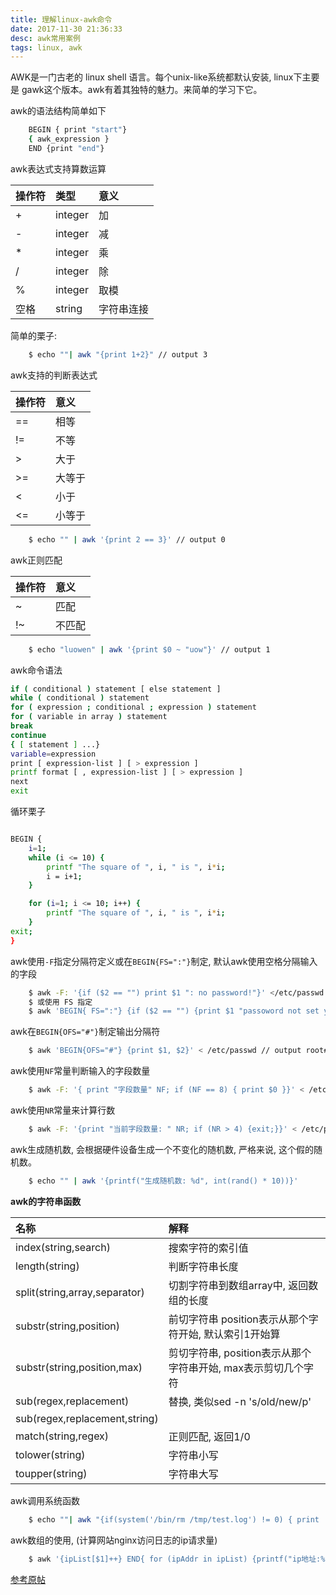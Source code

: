 ```yaml
---
title: 理解linux-awk命令
date: 2017-11-30 21:36:33
desc: awk常用案例
tags: linux, awk
---
```


AWK是一门古老的 linux shell 语言。每个unix-like系统都默认安装, linux下主要是 gawk这个版本。awk有着其独特的魅力。来简单的学习下它。

<!--more-->

awk的语法结构简单如下

```bash
    BEGIN { print "start"}
    { awk_expression }
    END {print "end"}
```

awk表达式支持算数运算

|操作符|类型|意义|
|:--|:---|:--|
|+|integer|加|
|-|integer|减|
|*|integer|乘|
|/|integer|除|
|%|integer|取模|
|空格|string|字符串连接|

简单的栗子:

```bash
    $ echo ""| awk "{print 1+2}" // output 3
```

awk支持的判断表达式

|操作符|意义|
|:--|:--|
|==| 相等 |
|!=| 不等 |
|>|大于|
|>=| 大等于 |
|<|小于|
|<=|小等于|

```bash
    $ echo "" | awk '{print 2 == 3}' // output 0
```

awk正则匹配

|操作符|意义|
|:--|:--|
|~| 匹配 |
|!~| 不匹配 |


```bash
    $ echo "luowen" | awk '{print $0 ~ "uow"}' // output 1
```

awk命令语法

```bash
if ( conditional ) statement [ else statement ]
while ( conditional ) statement
for ( expression ; conditional ; expression ) statement
for ( variable in array ) statement
break
continue
{ [ statement ] ...}
variable=expression
print [ expression-list ] [ > expression ]
printf format [ , expression-list ] [ > expression ]
next 
exit
```

循环栗子

```bash

BEGIN {
    i=1;
    while (i <= 10) {
        printf "The square of ", i, " is ", i*i;
        i = i+1;
    }

    for (i=1; i <= 10; i++) {
        printf "The square of ", i, " is ", i*i;
    }
exit;
}
```

awk使用`-F`指定分隔符定义或在`BEGIN{FS=":"}`制定, 默认awk使用空格分隔输入的字段

```bash
    $ awk -F: '{if ($2 == "") print $1 ": no password!"}' </etc/passwd
    $ 或使用 FS 指定
    $ awk 'BEGIN{ FS=":"} {if ($2 == "") {print $1 "passoword not set yet!"}}'
```

awk在`BEGIN{OFS="#"}`制定输出分隔符

```bash
    $ awk 'BEGIN{OFS="#"} {print $1, $2}' < /etc/passwd // output root#x ..
```

awk使用`NF`常量判断输入的字段数量

```bash
    $ awk -F: '{ print "字段数量" NF; if (NF == 8) { print $0 }}' < /etc/passwd // output NONE
```

awk使用`NR`常量来计算行数

```bash
    $ awk -F: '{print "当前字段数量: " NR; if (NR > 4) {exit;}}' < /etc/passwd // 之处里前4个字段数据
```

awk生成随机数, 会根据硬件设备生成一个不变化的随机数, 严格来说, 这个假的随机数。

```bash
    $ echo "" | awk '{printf("生成随机数: %d", int(rand() * 10))}'
```

**awk的字符串函数**

|名称| 解释|
|:--|:--|
|index(string,search)|搜索字符的索引值|
|length(string)|判断字符串长度|
|split(string,array,separator)|切割字符串到数组array中, 返回数组的长度|
|substr(string,position)|前切字符串 position表示从那个字符开始, 默认索引1开始算|
|substr(string,position,max)|剪切字符串, position表示从那个字符串开始, max表示剪切几个字符|
|sub(regex,replacement)|替换, 类似sed -n 's/old/new/p'|
|sub(regex,replacement,string)||
|match(string,regex)|正则匹配, 返回1/0|
|tolower(string)|字符串小写|
|toupper(string)|字符串大写|

awk调用系统函数

```bash
    $ echo ""| awk "{if(system('/bin/rm /tmp/test.log') != 0) { print 'delete /tmp/test.log not OK'}}"
```

awk数组的使用, (计算网站nginx访问日志的ip请求量)

```bash
    $ awk '{ipList[$1]++} END{ for (ipAddr in ipList) {printf("ip地址:%s 访问数量:%d\n", ipAddr, ipList[ipAddr])}}' < /var/log/nginx/access.log
```



[参考原帖](http://www.grymoire.com/Unix/Awk.html#uh-26)
